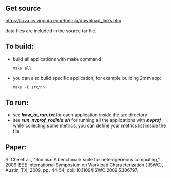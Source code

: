 ## Get source

https://lava.cs.virginia.edu/Rodinia/download_links.htm

data files are included in the source tar file.

## To build:

* build all applications with make command
    ```
    make all
    ```
 * you can also build specific application, for example building 2mm app:   
    ```
    make -C src/nn

## To run: 
* see ***how_to_run.txt*** for each application inside the src directory
* see ***run_nvprof_rodinia.sh*** for running all the applications with ***nvprof*** while collecting some metrics, you can define your metrics list inside the file

## Paper: 

S. Che et al., "Rodinia: A benchmark suite for heterogeneous computing," 2009 IEEE International Symposium on Workload Characterization (IISWC), Austin, TX, 2009, pp. 44-54, doi: 10.1109/IISWC.2009.5306797.
